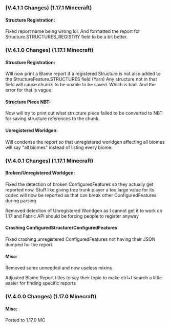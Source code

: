 ### **(V.4.1.1 Changes) (1.17.1 Minecraft)**

#### Structure Registration:
Fixed report name being wrong lol. And formatted the report for Structure.STRUCTURES_REGISTRY field to be a bit better.


### **(V.4.1.0 Changes) (1.17.1 Minecraft)**

#### Structure Registration:
Will now print a Blame report if a registered Structure is not also added to the StructureFeature.STRUCTURES field (Yarn)
  Any structure not in that field will cause chunks to be unable to be saved. Which is bad. And the error for that is vague.

#### Structure Piece NBT:
Now will try to print out what structure piece failed to be converted to NBT for saving structure references to the chunk.

#### Unregistered Worldgen:
Will condense the report so that unregistered worldgen affecting all biomes will say "all biomes" instead of listing every biome.


### **(V.4.0.1 Changes) (1.17.1 Minecraft)**

#### Broken/Unregistered Worldgen:
Fixed the detection of broken ConfiguredFeatures so they actually get reported now.
  Stuff like giving tree trunk player a too large value for its codec will now be reported as that can break other ConfiguredFeatures during parsing

Removed detection of Unregistered Worldgen as I cannot get it to work on 1.17 and Fabric API should be forcing people to register anyway

#### Crashing ConfiguredStructure/ConfiguredFeatures
Fixed crashing unregistered ConfiguredFeatures not having their JSON dumped for the report.

#### Misc:
Removed some unneeded and now useless mixins

Adjusted Blame Report titles to say their topic to make ctrl+f search a little easier for finding specific reports


### **(V.4.0.0 Changes) (1.17.0 Minecraft)**

#### Misc:
Ported to 1.17.0 MC